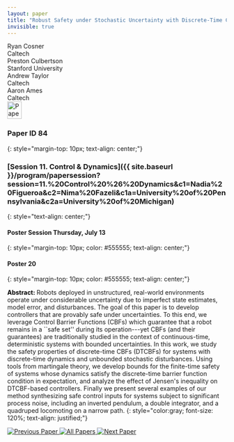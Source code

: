 ```yaml
---
layout: paper
title: "Robust Safety under Stochastic Uncertainty with Discrete-Time Control Barrier Functions"
invisible: true
---
```

<div class="paper-authors">
<div class="paper-author-box">
    <div class="paper-author-name">Ryan Cosner</div>
    <div class="paper-author-uni">Caltech</div>
</div>
<div class="paper-author-box">
    <div class="paper-author-name">Preston Culbertson</div>
    <div class="paper-author-uni">Stanford University</div>
</div>
<div class="paper-author-box">
    <div class="paper-author-name">Andrew Taylor</div>
    <div class="paper-author-uni">Caltech</div>
</div>
<div class="paper-author-box">
    <div class="paper-author-name">Aaron Ames</div>
    <div class="paper-author-uni">Caltech</div>
</div>

</div><div class="paper-pdf">
<div> <a href="http://www.roboticsproceedings.org/rss19/p084.pdf"><img src="{{ site.baseurl }}/images/paper_link.png" alt="Paper Website" width = "33"  height = "40"/></a> </div>
</div>

### Paper ID 84
{: style="margin-top: 10px; text-align: center;"}

### [Session 11. Control & Dynamics]({{ site.baseurl }}/program/papersession?session=11.%20Control%20%26%20Dynamics&c1=Nadia%20Figueroa&c2=Nima%20Fazeli&c1a=University%20of%20Pennsylvania&c2a=University%20of%20Michigan)
{: style="text-align: center;"}

#### Poster Session Thursday, July 13
{: style="margin-top: 10px; color: #555555; text-align: center;"}

#### Poster 20
{: style="margin-top: 10px; color: #555555; text-align: center;"}

<b style="color: black;">Abstract: </b>Robots deployed in unstructured, real-world environments operate under considerable uncertainty due to imperfect state estimates, model error, and disturbances. The goal of this paper is to develop controllers that are provably safe under uncertainties.  To this end, we leverage Control Barrier Functions (CBFs) which guarantee that a robot remains in a ``safe set'' during its operation---yet CBFs (and their guarantees) are traditionally studied in the context of continuous-time, deterministic systems with bounded uncertainties. In this work, we study the safety properties of discrete-time CBFs (DTCBFs) for systems with discrete-time dynamics and unbounded stochastic disturbances. Using tools from martingale theory, we  develop bounds for the finite-time safety of systems whose dynamics satisfy the discrete-time barrier function condition in expectation, and analyze the effect of Jensen's inequality on DTCBF-based controllers. Finally we present several examples of our method synthesizing safe control inputs for systems subject to significant process noise, including an inverted pendulum, a double integrator, and a quadruped locomoting on a narrow path. 
{: style="color:gray; font-size: 120%; text-align: justified;"}


<div class="paper-menu">
<a href="{{ site.baseurl }}/program/papers/083/"> <img src="{{ site.baseurl }}/images/previous_paper_icon.png" alt="Previous Paper" title="Previous Paper"/> </a>
<a href="{{ site.baseurl }}/program/papers"><img src="{{ site.baseurl }}/images/overview_icon.png" alt="All Papers" title="All Papers"/> </a>
<a href="{{ site.baseurl }}/program/papers/085/"> <img src="{{ site.baseurl }}/images/next_paper_icon.png" alt="Next Paper" title="Next Paper"/> </a>

</div>
